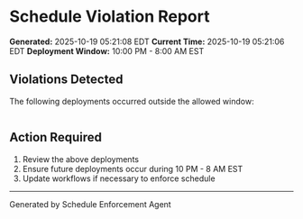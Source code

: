 # Schedule Violation Report

**Generated:** 2025-10-19 05:21:08 EDT
**Current Time:** 2025-10-19 05:21:06 EDT
**Deployment Window:** 10:00 PM - 8:00 AM EST

## Violations Detected

The following deployments occurred outside the allowed window:

```

```

## Action Required

1. Review the above deployments
2. Ensure future deployments occur during 10 PM - 8 AM EST
3. Update workflows if necessary to enforce schedule

---

Generated by Schedule Enforcement Agent

